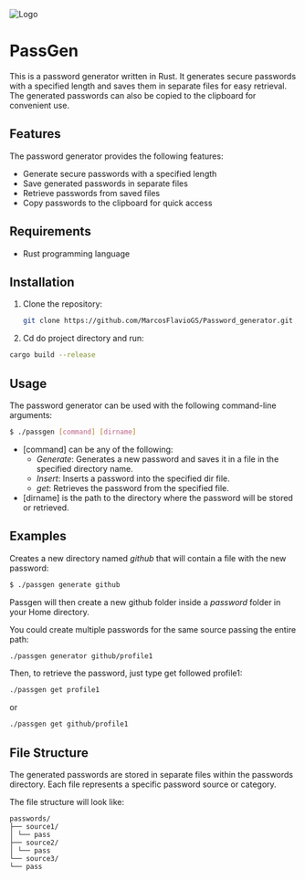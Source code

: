 ![Logo](https://github.com/MarcosFlavioGS/PassGen/assets/95108526/a2399c32-10b7-40ac-be17-9507f744f186)

# PassGen

This is a password generator written in Rust. It generates secure passwords with a specified length and saves them in separate files for easy retrieval. The generated passwords can also be copied to the clipboard for convenient use.

## Features

The password generator provides the following features:

- Generate secure passwords with a specified length
- Save generated passwords in separate files
- Retrieve passwords from saved files
- Copy passwords to the clipboard for quick access

## Requirements

- Rust programming language

## Installation

1. Clone the repository:

   ```bash
   git clone https://github.com/MarcosFlavioGS/Password_generator.git
   ```
 2. Cd do project directory and run:
  ```bash
  cargo build --release
  ```
## Usage

The password generator can be used with the following command-line arguments:

```bash
$ ./passgen [command] [dirname]
```
- [command] can be any of the following:
   - *Generate*:  Generates a new password and saves it in a file in the specified directory name.
   - *Insert*: Inserts a password into the specified dir file.
   - *get*: Retrieves the password from the specified file.
- [dirname] is the path to the directory where the password will be stored or retrieved.

## Examples

Creates a new directory named *github* that will contain a file with the new password:
```bash
$ ./passgen generate github
```
Passgen will then create a new github folder inside a *password* folder in your Home directory.

You could create multiple passwords for the same source passing the entire path:
```bash
./passgen generator github/profile1
```
Then, to retrieve the password, just type get followed profile1:
```bash
./passgen get profile1
```
or
```bash
./passgen get github/profile1
```

## File Structure
The generated passwords are stored in separate files within the passwords directory. Each file represents a specific password source or category.

The file structure will look like:
```
passwords/
├── source1/
│ └── pass
├── source2/
│ └── pass
└── source3/
└── pass
```
